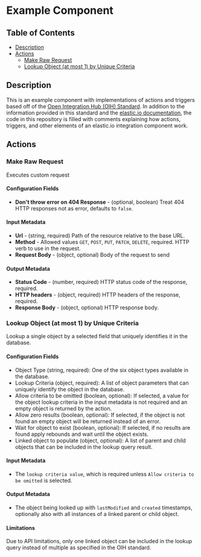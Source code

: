 # Example Component

## Table of Contents

* [Description](#description)
* [Actions](#actions)
   * [Make Raw Request](#make-raw-request)
   * [Lookup Object (at most 1) by Unique Criteria](#lookup-object-at-most-1-by-unique-criteria)

## Description

This is an example component with implementations of actions and triggers based off of the [Open Integration Hub (OIH) Standard](https://github.com/elasticio/Connectors/blob/master/Adapters/AdapterBehaviorStandardization/StandardizedActionsAndTriggers.md). In addition to the information provided in this standard and the [elastic.io documentation](https://docs.elastic.io/), the code in this repository is filled with comments explaining how actions, triggers, and other elements of an elastic.io integration component work.

## Actions

### Make Raw Request
Executes custom request
#### Configuration Fields

* **Don't throw error on 404 Response** - (optional, boolean) Treat 404 HTTP responses not as error, defaults to `false`.

#### Input Metadata

* **Url** - (string, required) Path of the resource relative to the base URL.
* **Method** - Allowed values `GET`, `POST`, `PUT`, `PATCH`, `DELETE`, required. HTTP verb to use in the request.
* **Request Body** - (object, optional) Body of the request to send

#### Output Metadata

* **Status Code** - (number, required) HTTP status code of the response, required.
* **HTTP headers** - (object, required) HTTP headers of the response, required.
* **Response Body** - (object, optional) HTTP response body.

### Lookup Object (at most 1) by Unique Criteria

Lookup a single object by a selected field that uniquely identifies it in the database.

#### Configuration Fields

- Object Type (string, required): One of the six object types available in the database.
- Lookup Criteria (object, required): A list of object parameters that can uniquely identify the object in the database.
- Allow criteria to be omitted (boolean, optional): If selected, a value for the object lookup criteria in the input metadata is not required and an empty object is returned by the action.
- Allow zero results (boolean, optional): If selected, if the object is not found an empty object will be returned instead of an error.
- Wait for object to exist (boolean, optional): If selected, if no results are found apply rebounds and wait until the object exists.
- Linked object to populate (object, optional): A list of parent and child objects that can be included in the lookup query result.

#### Input Metadata

- The `lookup criteria value`, which is required unless `Allow criteria to be omitted` is selected.

#### Output Metadata

- The object being looked up with `lastModified` and `created` timestamps, optionally also with all instances of a linked parent or child object.

#### Limitations

Due to API limitations, only one linked object can be included in the lookup query instead of multiple as specified in the OIH standard.
